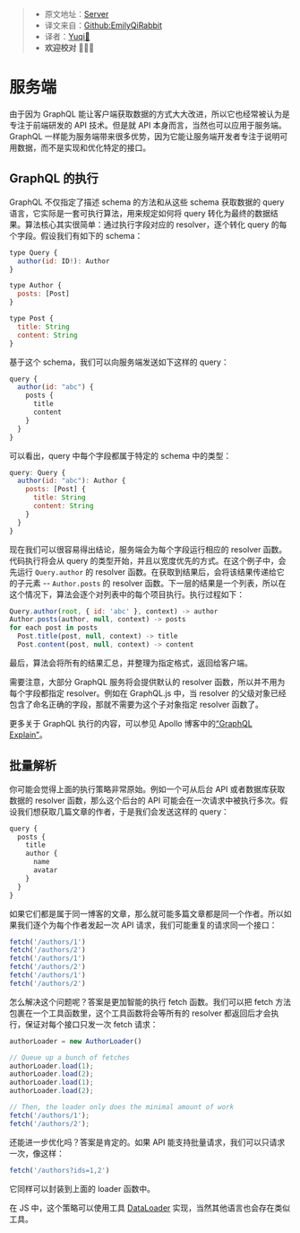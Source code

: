 > * 原文地址：[Server](https://www.howtographql.com/advanced/1-server/)
> * 译文来自：[Github:EmilyQiRabbit](https://github.com/EmilyQiRabbit/GraphQLTranslation)
> * 译者：[Yuqi🌸](https://github.com/EmilyQiRabbit)
> * **欢迎校对** 🙋‍♀️🎉

# 服务端

由于因为 GraphQL 能让客户端获取数据的方式大大改进，所以它也经常被认为是专注于前端研发的 API 技术。但是就 API 本身而言，当然也可以应用于服务端。GraphQL 一样能为服务端带来很多优势，因为它能让服务端开发者专注于说明可用数据，而不是实现和优化特定的接口。

## GraphQL 的执行

GraphQL 不仅指定了描述 schema 的方法和从这些 schema 获取数据的 query 语言，它实际是一套可执行算法，用来规定如何将 query 转化为最终的数据结果。算法核心其实很简单：通过执行字段对应的 resolver，逐个转化 query 的每个字段。假设我们有如下的 schema：

```JavaScript
type Query {
  author(id: ID!): Author
}

type Author {
  posts: [Post]
}

type Post {
  title: String
  content: String
}
```

基于这个 schema，我们可以向服务端发送如下这样的 query：

```JavaScript
query {
  author(id: "abc") {
    posts {
      title
      content
    }
  }
}
```

可以看出，query 中每个字段都属于特定的 schema 中的类型：

```JavaScript
query: Query {
  author(id: "abc"): Author {
    posts: [Post] {
      title: String
      content: String
    }
  }
}
```

现在我们可以很容易得出结论，服务端会为每个字段运行相应的 resolver 函数。代码执行将会从 query 的类型开始，并且以宽度优先的方式。在这个例子中，会先运行 `Query.author` 的 resolver 函数。在获取到结果后，会将该结果传递给它的子元素 -- `Author.posts` 的 resolver 函数。下一层的结果是一个列表，所以在这个情况下，算法会逐个对列表中的每个项目执行。执行过程如下：

```JavaScript
Query.author(root, { id: 'abc' }, context) -> author
Author.posts(author, null, context) -> posts
for each post in posts
  Post.title(post, null, context) -> title
  Post.content(post, null, context) -> content
```

最后，算法会将所有的结果汇总，并整理为指定格式，返回给客户端。

需要注意，大部分 GraphQL 服务将会提供默认的 resolver 函数，所以并不用为每个字段都指定 resolver。例如在 GraphQL.js 中，当 resolver 的父级对象已经包含了命名正确的字段，那就不需要为这个子对象指定 resolver 函数了。

更多关于 GraphQL 执行的内容，可以参见 Apollo 博客中的[“GraphQL Explain”](https://dev-blog.apollodata.com/graphql-explained-5844742f195e)。

## 批量解析

你可能会觉得上面的执行策略非常原始。例如一个可从后台 API 或者数据库获取数据的 resolver 函数，那么这个后台的 API 可能会在一次请求中被执行多次。假设我们想获取几篇文章的作者，于是我们会发送这样的 query：

```JavaScript
query {
  posts {
    title
    author {
      name
      avatar
    }
  }
}
```

如果它们都是属于同一博客的文章，那么就可能多篇文章都是同一个作者。所以如果我们逐个为每个作者发起一次 API 请求，我们可能重复的请求同一个接口：

```JavaScript
fetch('/authors/1')
fetch('/authors/2')
fetch('/authors/1')
fetch('/authors/2')
fetch('/authors/1')
fetch('/authors/2')
```

怎么解决这个问题呢？答案是更加智能的执行 fetch 函数。我们可以把 fetch 方法包裹在一个工具函数里，这个工具函数将会等所有的 resolver 都返回后才会执行，保证对每个接口只发一次 fetch 请求：

```JavaScript
authorLoader = new AuthorLoader()

// Queue up a bunch of fetches
authorLoader.load(1);
authorLoader.load(2);
authorLoader.load(1);
authorLoader.load(2);

// Then, the loader only does the minimal amount of work
fetch('/authors/1');
fetch('/authors/2');
```

还能进一步优化吗？答案是肯定的。如果 API 能支持批量请求，我们可以只请求一次，像这样：

```JavaScript
fetch('/authors?ids=1,2')
```

它同样可以封装到上面的 loader 函数中。

在 JS 中，这个策略可以使用工具 [DataLoader](https://github.com/facebook/dataloader) 实现，当然其他语言也会存在类似工具。
